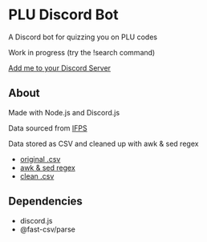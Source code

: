 # PLU Discord Bot

A Discord bot for quizzing you on PLU codes

Work in progress (try the !search command)

[Add me to your Discord Server](https://discord.com/api/oauth2/authorize?client_id=829242939771191306&permissions=0&scope=bot "Bot Invite")

## About

Made with Node.js and Discord.js

Data sourced from [IFPS](https://www.ifpsglobal.com/PLU-Codes/PLU-codes-Search "IFPS")

Data stored as CSV and cleaned up with awk & sed regex

- [original .csv](https://github.com/emerconghaile/plu-discord-bot/blob/main/Commodities_20210406090430.csv)
- [awk & sed regex](https://github.com/emerconghaile/plu-discord-bot/blob/main/csvREGEX.sh)
- [clean .csv](https://github.com/emerconghaile/plu-discord-bot/blob/main/allPLUcodes.csv)


## Dependencies
- discord.js
- @fast-csv/parse
